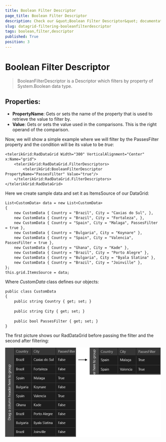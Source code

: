 ```yaml
---
title: Boolean Filter Descriptor
page_title: Boolean Filter Descriptor
description: Check our &quot;Boolean Filter Descriptor&quot; documentation article for RadDataGrid for UWP control.
slug: datagrid-filtering-booleanfilterdescriptor
tags: boolean,filter,descriptor
published: True
position: 3
---
```


# Boolean Filter Descriptor

>BooleanFilterDescriptor is a Descriptor which filters by property of System.Boolean data type.

## Properties:

* **PropertyName**: Gets or sets the name of the property that is used to retrieve the value to filter by.
* **Value**: Gets or sets the value used in the comparisons. This is the right operand of the comparison.

Now, we will show a simple example where we will filter by the PassesFilter property and the condition will be its value to be *true*:

	<telerikGrid:RadDataGrid Width="300" VerticalAlignment="Center" x:Name="grid">
	    <telerikGrid:RadDataGrid.FilterDescriptors>
	        <telerikGrid:BooleanFilterDescriptor PropertyName="PassesFilter" Value="true"/>
	    </telerikGrid:RadDataGrid.FilterDescriptors>
	</telerikGrid:RadDataGrid>

Here we create sample data and set it as ItemsSource of our DataGrid:

	List<CustomData> data = new List<CustomData>
	{
	    new CustomData { Country = "Brazil", City = "Caxias do Sul", },
	    new CustomData { Country = "Brazil", City = "Fortaleza", },
	    new CustomData { Country = "Spain", City = "Malaga", PassesFilter = true },
	    new CustomData { Country = "Bulgaria", City = "Koynare" },
	    new CustomData { Country = "Spain", City = "Valencia", PassesFilter = true },
	    new CustomData { Country = "Ghana", City = "Kade" },
	    new CustomData { Country = "Brazil", City = "Porto Alegre" },
	    new CustomData { Country = "Bulgaria", City = "Byala Slatina" },
	    new CustomData { Country = "Brazil", City = "Joinville" },
	};
	this.grid.ItemsSource = data;

Where *CustomData* class defines our objects:

	public class CustomData
	{
	    public string Country { get; set; }
	
	    public string City { get; set; }
	
	    public bool PassesFilter { get; set; }
	}

The first picture shows our RadDataGrid before passing the filter and the second after filtering:

![BooleanFilterDescriptor example](images/BooleanFilterDescriptorExample.png)